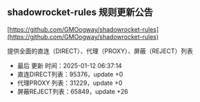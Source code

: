 ## shadowrocket-rules 规则更新公告

[https://github.com/GMOogway/shadowrocket-rules](https://github.com/GMOogway/shadowrocket-rules)

提供全面的直连（DIRECT）、代理（PROXY）、屏蔽（REJECT）列表
- 最后 更新 时间：2025-01-12 06:37:14
- 直连DIRECT列表：95376，update +0
- 代理PROXY 列表：31229，update +0
- 屏蔽REJECT列表：65849，update +26